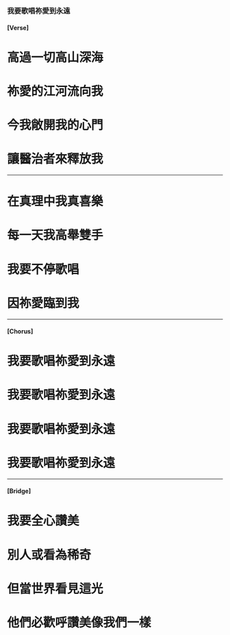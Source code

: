 ### 我要歌唱祢愛到永遠
#### [Verse]
# 高過一切高山深海 
# 祢愛的江河流向我 
# 今我敞開我的心門 
# 讓醫治者來釋放我 

---

# 在真理中我真喜樂 
# 每一天我高舉雙手 
# 我要不停歌唱 
# 因祢愛臨到我 

--- 

#### [Chorus]
# 我要歌唱祢愛到永遠 
# 我要歌唱祢愛到永遠 
# 我要歌唱祢愛到永遠 
# 我要歌唱祢愛到永遠 

--- 

#### [Bridge]
# 我要全心讚美 
# 別人或看為稀奇 
# 但當世界看見這光 
# 他們必歡呼讚美像我們一樣
